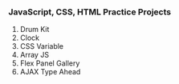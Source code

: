 ### JavaScript, CSS, HTML Practice Projects

1. Drum Kit
2. Clock
3. CSS Variable
4. Array JS
5. Flex Panel Gallery
6. AJAX Type Ahead